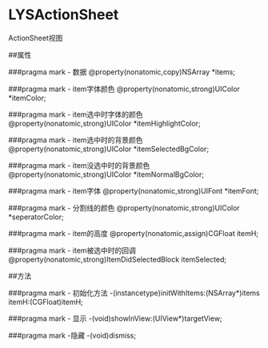 # LYSActionSheet
ActionSheet视图


##属性

###pragma mark - 数据
@property(nonatomic,copy)NSArray *items;

###pragma mark - item字体颜色
@property(nonatomic,strong)UIColor *itemColor;

###pragma mark - item选中时字体的颜色
@property(nonatomic,strong)UIColor *itemHighlightColor;

###pragma mark - item选中时的背景颜色
@property(nonatomic,strong)UIColor *itemSelectedBgColor;

###pragma mark - item没选中时的背景颜色
@property(nonatomic,strong)UIColor *itemNormalBgColor;

###pragma mark - item字体
@property(nonatomic,strong)UIFont *itemFont;

###pragma mark - 分割线的颜色
@property(nonatomic,strong)UIColor *seperatorColor;

###pragma mark - item的高度
@property(nonatomic,assign)CGFloat itemH;

###pragma mark - item被选中时的回调
@property(nonatomic,strong)ItemDidSelectedBlock itemSelected;


##方法

###pragma mark - 初始化方法
-(instancetype)initWithItems:(NSArray*)items itemH:(CGFloat)itemH;

###pragma mark - 显示
-(void)showInView:(UIView*)targetView;

###pragma mark -隐藏
-(void)dismiss;
